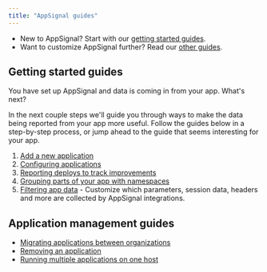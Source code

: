```yaml
---
title: "AppSignal guides"
---
```


- New to AppSignal? Start with our [getting started guides](#getting-started-guides).
- Want to customize AppSignal further? Read our [other guides](#guides).

## Getting started guides

You have set up AppSignal and data is coming in from your app. What's next?

In the next couple steps we'll guide you through ways to make the data being reported from your app more useful. Follow the guides below in a step-by-step process, or jump ahead to the guide that seems interesting for your app.

1. [Add a new application](/guides/new-application.html)
1. [Configuring applications](/guides/configuration.html)
1. [Reporting deploys to track improvements](/guides/deploy-markers.html)
1. [Grouping parts of your app with namespaces](/guides/namespaces.html)
1. [Filtering app data](/guides/filter-data/) - Customize which parameters, session data, headers and more are collected by AppSignal integrations.

<a id="guides"></a>

## Application management guides

- [Migrating applications between organizations](/guides/application/migrating-applications.html)
- [Removing an application](/guides/application/deleting-applications.html)
- [Running multiple applications on one host](/guides/application/multiple-applications-on-one-host.html)
